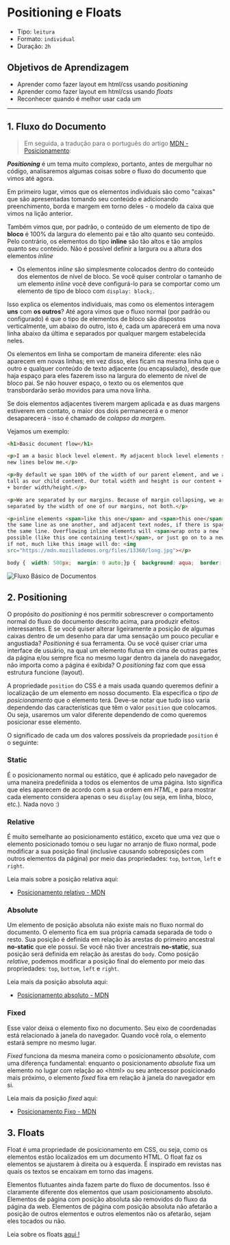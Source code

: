 # Positioning e Floats

- Tipo: `leitura`
- Formato: `individual`
- Duração: `2h`

## Objetivos de Aprendizagem

- Aprender como fazer layout em html/css usando _positioning_
- Aprender como fazer layout em html/css usando _floats_
- Reconhecer quando é melhor usar cada um

***

## 1. Fluxo do Documento

> Em seguida, a tradução para o português do artigo [MDN -
> Posicionamento](https://developer.mozilla.org/en-US/docs/Learn/CSS/CSS_layout/Positioning):

_**Positioning**_ é um tema muito complexo, portanto, antes de mergulhar no
código, analisaremos algumas coisas sobre o fluxo do documento que vimos até
agora.

Em primeiro lugar, vimos que os elementos individuais são como "caixas" que são
apresentadas tomando seu conteúdo e adicionando preenchimento, borda e margem em
torno deles - o modelo da caixa que vimos na lição anterior.

Também vimos que, por padrão, o conteúdo de um elemento de tipo de **bloco** é
100% da largura do elemento pai e tão alto quanto seu conteúdo. Pelo contrário,
os elementos do tipo **inline** são tão altos e tão amplos quanto seu conteúdo.
Não é possível definir a largura ou a altura dos elementos _inline_

- Os elementos _inline_ são simplesmente colocados dentro do conteúdo dos
  elementos de nível de bloco. Se você quiser controlar o tamanho de um elemento
  _inline_ você deve configurá-lo para se comportar como um elemento de tipo de
  bloco com `display: block;`.

Isso explica os elementos individuais, mas como os elementos interagem **uns**
com **os outros**? Até agora vimos que o fluxo normal \(por padrão ou
configurado\) é que o tipo de elementos de bloco são dispostos verticalmente, um
abaixo do outro, isto é, cada um aparecerá em uma nova linha abaixo da última e
separados por qualquer margem estabelecida neles.

Os elementos em linha se comportam de maneira diferente: eles não aparecem em
novas linhas; em vez disso, eles ficam na mesma linha que o outro e qualquer
conteúdo de texto adjacente \(ou encapsulado\), desde que haja espaço para eles
fazerem isso na largura do elemento de nível de bloco pai. Se não houver espaço,
o texto ou os elementos que transbordarão serão movidos para uma nova linha.

Se dois elementos adjacentes tiverem margem aplicada e as duas margens estiverem
em contato, o maior dos dois permanecerá e o menor desaparecerá - isso é chamado
de _colapso da margem_.

Vejamos um exemplo:

```html
<h1>Basic document flow</h1>

<p>I am a basic block level element. My adjacent block level elements sit on
new lines below me.</p>

<p>By default we span 100% of the width of our parent element, and we are as
tall as our child content. Our total width and height is our content + padding
+ border width/height.</p>

<p>We are separated by our margins. Because of margin collapsing, we are
separated by the width of one of our margins, not both.</p>

<p>inline elements <span>like this one</span> and <span>this one</span> sit on
the same line as one another, and adjacent text nodes, if there is space on
the same line. Overflowing inline elements will <span>wrap onto a new line if
possible (like this one containing text)</span>, or just go on to a new line
if not, much like this image will do: <img
src="https://mdn.mozillademos.org/files/13360/long.jpg"></p>
```

```css
body {  width: 500px;  margin: 0 auto;}p {  background: aqua;  border: 3px solid blue;  padding: 10px;  margin: 10px;}span {  background: red;  border: 1px solid black;}
```

![Fluxo Básico de
Documentos](https://github.com/Laboratoria/curricula-js/raw/441a522e53ff2f34843e1ca740c01ea526fe8c19/03-interactive-site/00-html-and-css/04-positioning-and-floats/img-normal-flow.png?raw=true)

## 2. Positioning

O propósito do  _positioning_ é nos permitir sobrescrever o comportamento normal
do fluxo do documento descrito acima, para produzir efeitos interessantes. E se
você quiser alterar ligeiramente a posição de algumas caixas dentro de um
desenho para dar uma sensação um pouco peculiar e angustiada? _Positioning_ é
sua ferramenta. Ou se você quiser criar uma interface de usuário, na qual um
elemento flutua em cima de outras partes da página e/ou sempre fica no mesmo
lugar dentro da janela do navegador, não importa como a página é exibida? O
_positioning_  faz com que essa estrutura funcione \(layout\).

A propriedade `position` do CSS é a mais usada quando queremos definir a
localização de um elemento em nosso documento. Ela especifica o _tipo de
posicionamento_ que o elemento terá. Deve-se notar que tudo isso varia
dependendo das características que têm o valor `position` que colocamos. Ou
seja, usaremos um valor diferente dependendo de como queremos posicionar esse
elemento.

O significado de cada um dos valores possíveis da propriedade `position` é o
seguinte:

### Static

É o posicionamento normal ou estático, que é aplicado pelo navegador de uma
maneira predefinida a todos os elementos de uma página. Isto significa que eles
aparecem de acordo com a sua ordem em _HTML_, e para mostrar cada elemento
considera apenas o seu `display` \(ou seja, em linha, bloco, etc.\). Nada novo
:\)

### Relative

É muito semelhante ao posicionamento estático, exceto que uma vez que o elemento
posicionado tomou o seu lugar no arranjo de fluxo normal, pode modificar a sua
posição final \(inclusive causando sobreposições com outros elementos da
página\) por meio das propriedades: `top`, `bottom`, `left` e `right`.

Leia mais sobre a posição relativa aqui:

- [Posicionamento relativo -
  MDN](https://developer.mozilla.org/pt-BR/docs/Web/CSS/position#Relative_positioning)

### Absolute

Um elemento de posição absoluta não existe mais no fluxo normal do documento. O
elemento fica em sua própria camada separada de todo o resto. Sua posição é
definida em relação às arestas do primeiro ancestral **no-static** que ele
possui. Se você não tiver ancestrais **no-static**, sua posição será definida em
relação às arestas do `body`. Como posição _relative_, podemos modificar a
posição final do elemento por meio das propriedades: `top`, `bottom`, `left` e
`right`.

Leia mais da posição absoluta aqui:

- [Posicionamento absoluto -
  MDN](https://developer.mozilla.org/pt-BR/docs/Web/CSS/position#Absolute_positioning)

### Fixed

Esse valor deixa o elemento fixo no documento. Seu eixo de coordenadas está
relacionado à janela do navegador. Quando você rola, o elemento estará sempre no
mesmo lugar.

_Fixed_ funciona da mesma maneira como o posicionamento _absolute_, com uma
diferença fundamental: enquanto o posicionamento _absolute_ fixa um elemento no
lugar com relação ao &lt;html&gt; ou seu antecessor posicionado mais próximo, o
elemento _fixed_ fixa em relação à janela do navegador em si.

Leia mais da posição _fixed_ aqui:

- [Posicionamento Fixo -
  MDN](https://developer.mozilla.org/pt-BR/docs/Web/CSS/position#Fixed_positioning)

## 3. Floats

Float é uma propriedade de posicionamento em CSS, ou seja, como os elementos
estão localizados em um documento HTML. O float faz os elementos se ajustarem à
direita ou à esquerda. É inspirado em revistas nas quais os textos se encaixam
em torno das imagens.

Elementos flutuantes ainda fazem parte do fluxo de documentos. Isso é claramente
diferente dos elementos que usam posicionamento absoluto. Elementos de página
com posição absoluta são removidos do fluxo da página da web. Elementos de
página com posição absoluta não afetarão a posição de outros elementos e outros
elementos não os afetarão, sejam eles tocados ou não.

Leia sobre os floats
[aqui !](https://developer.mozilla.org/pt-BR/docs/Web/CSS/float)

<!-- ### Valores de float

- **none**: o elemento não flutua. Este é o valor inicial.
- **left**: o elemento flutua à esquerda do bloco do contêiner
- **right**: o elemento flutua à direita do bloco do contêiner
- **inherit**: o elemento herda a direção flutuante de seu pai

### Float vs Position: Absolute

Os elementos flutuantes ainda fazem parte do fluxo da página da Web. Isso é
claramente difere dos elementos de página que usam posicionamento absoluto.
Elementos da página com posição absoluta são removidos do fluxo de página, como
quando a caixa de texto no design do impressão foi dita para ignorar o wrapper
da página.

### clear

É uma propriedade usada para controlar o comportamento de elementos flutuantes.
Como já sabemos, os elementos depois de um elemento flutuante flutuarão ao seu
redor Caso não queiramos que isso aconteça, com clear especificamos que um
elemento não suporta um float à sua esquerda, à sua direita ou de ambos os
lados.

#### Valores de clear

- **none**: default, permite elementos flutuantes em ambos os lados.
- **left**: elementos flutuantes não são permitidos no lado esquerdo.
- **right**: elementos flutuantes não são permitidos no lado direito.
- **both**: elementos flutuantes não são permitidos no lado esquerdo ou direito.
- **inherit**: herda o valor de seu elemento pai.

### Clearfix

O maravilhoso hack clearfix serve-nos para arrumar os elementos que contêm
elementos flutuantes.

Leia sobre o porque usar e como usar _clearfix_ aqui:

- [Para o que serve o clearfix? - 
Origamid](https://www.origamid.com/codex/para-que-serve-o-clearfix/)
- [CSS 
Clearfix](https://blog.samuelsimoes.com/html-css/2013/05/12/css-clearfix.html)

## Leituras complementares

Position:

- [Position CSS - Devmedia]
(https://www.devmedia.com.br/position-css-definindo-a-posicao-
de-elementos-com-fixed-relative-e-absolute/37700)
- [Posicionamento relativo e absoluto - 
Maujor](http://www.maujor.com/tutorial/absrel.php)

Float:

- [All about floats - CSS Tricks](https://css-tricks.com/all-about-floats/) -->

<!-- ### Valores de float

#### None
El elemento no flota. Este es el valor inicial.

#### Left
el elemento flota a la izquierda de su bloque contenedor

#### Right
el elemento flota a la derecha de su bloque contenedor

#### Inherit
El elemento hereda la dirección de flotación de su padre

### Float vs Position: Absolute
Los elementos flotantes siguen siendo una parte del flujo de la página web .
Esto es claramente diferente de elementos de página que utilizan
posicionamiento absoluto. Elementos de la página con posición absoluta se
retiran del flujo de la página, como cuando el cuadro de texto en el diseño de
impresión se le dijo que ignorar la envoltura de la página.

### Clear
Es una propiedad que se utiliza para controlar el comportamiento de los
elementos flotantes.
Como ya sabemos, los elementos después de un elemento flotante fluirán a su
alrededor.
En caso no quisiéramos que eso suceda con clear se especifica que un elemento
no admite un flotante sobre su izquierda, sobre su derecha o a ambos lados.

#### Valores de clear

- none: predeterminado, permite elementos flotantes en ambos lado.
- left: No se permiten elementos flotantes en el lado izquierdo.
- right: No se permiten elementos flotantes en el lado derecho.
- both: No se permiten elementos flotantes en el lado izquierdo o derecho.
- inherit: Hereda el valor de su elemento padre.

Veamos un ejemplo: Queremos hacer un navegador de páginas. Entonces le damos la
propiedad de float y le ponemos lo valores dependiendo de a qué lado queremos
que vaya.

imagen aqui

### Clearfix
El maravilloso hack clearfix nos sirve para los contenedores de elementos float.

#### Colapso del contenedor padre
Normalmente si tenemos un elemento float dentro de un de un contenedor, éste,
se reducirá y no contará al elemento flotante para su alto. Como en el
siguiente caso:
imagen aqui

*Una forma de arreglar el código es agregar un elemento invisible que agregue
un clear both al final del código.

#### Arreglando el colapso: Overflow auto
Una forma de arreglar el código y que debemos aplicar con mucho cuidado es
overflow:hidden u overflow:auto.
Nota: A veces esto genera un scrollbar no deseado en el código
imagen

#### Arreglando el colapso: clearfix
Le devuelve la capacidad al contenedor de block-elements “flotados” de
contenerlos en una alineación horizontal.
imagen -->